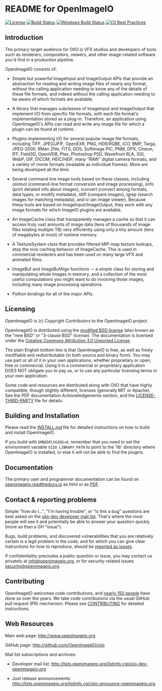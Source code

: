 README for OpenImageIO
======================

[![License](https://img.shields.io/badge/license-BSD%203--Clause-blue.svg?style=flat-square)](https://github.com/OpenImageIO/oiio/blob/master/LICENSE.md)
[![Build Status](https://travis-ci.org/OpenImageIO/oiio.svg?branch=master)](https://travis-ci.org/OpenImageIO/oiio)
[![Windows Build Status](https://ci.appveyor.com/api/projects/status/a0l32ti7gcoergtf/branch/master?svg=true)](https://ci.appveyor.com/api/projects/status/a0l32ti7gcoergtf/branch/master)
[![CII Best Practices](https://bestpractices.coreinfrastructure.org/projects/2694/badge)](https://bestpractices.coreinfrastructure.org/projects/2694)


Introduction
------------

The primary target audience for OIIO is VFX studios and developers of
tools such as renderers, compositors, viewers, and other image-related
software you'd find in a production pipeline.

OpenImageIO consists of:

* Simple but powerful ImageInput and ImageOutput APIs that provide
  an abstraction for reading and writing image files of nearly any
  format, without the calling application needing to know any of the
  details of these file formats, and indeed without the calling 
  application needing to be aware of which formats are available.

* A library that manages subclasses of ImageInput and ImageOutput that
  implement I/O from specific file formats, with each file format's
  implementation stored as a plug-in.  Therefore, an application using
  OpenImageIO's APIs can read and write any image file for which a
  plugin can be found at runtime.

* Plugins implementing I/O for several popular image file formats,
  including TIFF, JPEG/JFIF, OpenEXR, PNG, HDR/RGBE, ICO, BMP, Targa,
  JPEG-2000, RMan Zfile, FITS, DDS, Softimage PIC, PNM, DPX, Cineon,
  IFF, Field3D, OpenVDB, Ptex, Photoshop PSD, Wavefront RLA, SGI, WebP,
  GIF, DICOM, HEIC/HEIF, many "RAW" digital camera formats, and a variety of
  movie formats (readable as individual frames).  More are being developed
  all the time.

* Several command line image tools based on these classes, including
  oiiotool (command-line format conversion and image processing), iinfo
  (print detailed info about images), iconvert (convert among formats,
  data types, or modify metadata), idiff (compare images), igrep (search
  images for matching metadata), and iv (an image viewer). Because these
  tools are based on ImageInput/ImageOutput, they work with any image
  formats for which ImageIO plugins are available.

* An ImageCache class that transparently manages a cache so that it
  can access truly vast amounts of image data (tens of thousands of
  image files totaling multiple TB) very efficiently using only a tiny
  amount (tens of megabytes at most) of runtime memory.

* A TextureSystem class that provides filtered MIP-map texture
  lookups, atop the nice caching behavior of ImageCache.  This is used
  in commercial renderers and has been used on many large VFX and
  animated films.

* ImageBuf and ImageBufAlgo functions -- a simple class for storing
  and manipulating whole images in memory, and a collection of the
  most useful computations you might want to do involving those images,
  including many image processing operations.

* Python bindings for all of the major APIs.



Licensing
---------

OpenImageIO is (c) Copyright Contributors to the OpenImageIO project.

OpenImageIO is distributed using the [modified BSD license](LICENSE.md)
(also known as the "new BSD" or "3-clause BSD" license).  The documentation
is licensed under the [Creative Commons Attribution 3.0 Unported
License](http://creativecommons.org/licenses/by/3.0/).

The plain English bottom line is that OpenImageIO is free, as well as
freely modifiable and redistributable (in both source and binary form).
You may use part or all of it in your own applications, whether
proprietary or open, free or commercial.  Using it in a commercial or
proprietary application DOES NOT obligate you to pay us, or to use any
particular licensing terms in your own application.

Some code and resources are distributed along with OIIO that have highly
compatible, though slightly different, licenses (generally MIT or Apache).
See the PDF documentation Acknowledgements section, and the
[LICENSE-THIRD-PARTY](LICENSE-THIRD-PARTY.md) file for details.


Building and Installation
-------------------------

Please read the [INSTALL.md](INSTALL.md) file for detailed instructions on
how to build and install OpenImageIO.

If you build with `EMBEDPLUGINS=0`, remember that you need to set the
environment variable `OIIO_LIBRARY_PATH` to point to the 'lib' directory
where OpenImageIO is installed, or else it will not be able to find the
plugins.


Documentation
-------------

The primary user and programmer documentation can be found
on [openimageio.readthedocs.io](https://openimageio.readthedocs.io/en/latest/)
as html or as [PDF](https://readthedocs.org/projects/openimageio/downloads/pdf/latest/).


Contact & reporting problems
----------------------------

Simple "how do I...", "I'm having trouble", or "is this a bug" questions are
best asked on the [oiio-dev developer mail
list](http://lists.openimageio.org/listinfo.cgi/oiio-dev-openimageio.org).
That's where the most people will see it and potentially be able to answer
your question quickly (more so than a GH "issue").

Bugs, build problems, and discovered vulnerabilities that you are relatively
certain is a legit problem in the code, and for which you can give clear
instructions for how to reproduce, should be [reported as
issues](https://github.com/OpenImageIO/oiio/issues).

If confidentiality precludes a public question or issue, you may contact us
privately at [info@openimageio.org](info@openimageio.org), or for
security-related issues [security@openimageio.org](security@openimageio.org).


Contributing
------------

OpenImageIO welcomes code contributions, and [nearly 150 people](CREDITS.md)
have done so over the years. We take code contributions via the usual GitHub
pull request (PR) mechanism. Please see [CONTRIBUTING](CONTRIBUTING.md) for
detailed instructions.


Web Resources
-------------

Main web page:      http://www.openimageio.org

GitHub page:        http://github.com/OpenImageIO/oiio

Mail list subscriptions and archives:

* Developer mail list: http://lists.openimageio.org/listinfo.cgi/oiio-dev-openimageio.org

* Just release announcements: http://lists.openimageio.org/listinfo.cgi/oiio-announce-openimageio.org

